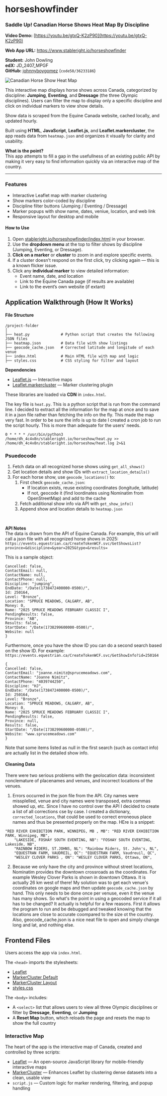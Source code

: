 # horseshowfinder
### Saddle Up! Canadian Horse Shows Heat Map By Discipline

**Video Demo:** [https://youtu.be/gtxQ-K2zP90](https://youtu.be/gtxQ-K2zP90) 

**Web App URL:** https://www.stableright.io/horseshowfinder

**Student:** John Dowling  
**edX:** JD_2407_MPGF  
**GitHub:** [johnnyboygomez](https://github.com/johnnyboygomez) (`code50/36233186`)

![Canadian Horse Show Heat Map](https://stableright.io/horseshowfinder/horseshowfinder.png)

This interactive map displays horse shows across Canada, categorized by discipline: **Jumping**, **Eventing**, and **Dressage** (the three Olympic disciplines). Users can filter the map to display only a specific discipline and click on individual markers to view show details.

Show data is scraped from the Equine Canada website, cached locally, and updated hourly.

Built using **HTML**, **JavaScript**, **Leaflet.js**, and **Leaflet.markercluster**, the app reads data from `heatmap.json` and organizes it visually for clarity and usability.

**What is the point?**<br>
This app attempts to fill a gap in the usefullness of an existing public API by making it very easy to find information quickly via an interactive map of the country. 


---

### Features

- Interactive Leaflet map with marker clustering
- Show markers color-coded by discipline
- Discipline filter buttons (Jumping / Eventing / Dressage)
- Marker popups with show name, dates, veniue, location, and web link
- Responsive layout for desktop and mobile


#### How to Use

1. Open [stableright.io/horseshowfinder/index.html](http://stableright.io/horseshowfinder/index.html) in your browser.
2. Use the **dropdown menu** at the top to filter shows by discipline (Jumping, Eventing, or Dressage).
3. **Click on a marker** or **cluster** to zoom in and explore specific events.
4. If a cluster doesn’t respond on the first click, try clicking again — this is a known flicker issue.
5. Click any **individual marker** to view detailed information:
   - Event name, date, and location
   - Link to the Equine Canada page (if results are available)
   - Link to the event’s own website (if extant)

## Application Walkthrough (How It Works) 

#### File Structure

```plaintext
/project-folder
│
├── heat.py              # Python script that creates the following JSON files 
├── heatmap.json         # Data file with show listings
├── geocode_cache.json   # Corrected latitude and longitude of each venue
├── index.html           # Main HTML file with map and logic
├── styles.css           # CSS styling for filter and layout

```

**Dependencies**<br>
- [Leaflet.js](https://leafletjs.com/) — Interactive maps
- [Leaflet.markercluster](https://github.com/Leaflet/Leaflet.markercluster) — Marker clustering plugin

These libraries are loaded via **CDN** in `index.html`.

The key file is `heat.py`. This is a python script that is run from the command line. I decided to extract all the information for the map at once and to save it in a json file rather than fetching the info on the fly. This made the map very fast. In order to be sure the info is up to date I created a cron job to run the script hourly. This is more than adequate for the users' needs. 
```
0 * * * * /usr/bin/python3 /home/dh_4c4v8n/stableright.io/horseshow/heat.py >> /home/dh_4c4v8n/stableright.io/horseshow/heat.log 2>&1
````
### Psuedocode

1. Fetch data on all recognized horse shows using `get_all_shows()`
2. Get location details and show IDs with `extract_location_details()`
3. For each horse show, use `geocode_locations()` to:
   1. First check `geocode_cache.json`:
      - If location exists, reuse existing coordinates (longitude, latitude)
      - If not, geocode it (find loordinates using Nominatim from OpenStreetMap) and add to the cache
   3. Fetch additional show info via API with `get_show_info()`
   4. Append show and location details to `heatmap.json`
<br>

**API Notes**<br>
The data is drawn from the API of Equine Canada. For example, this url will call a json file with all recognized horse shows in 2025:
`https://events.equestrian.ca/CreateTokenWCF.svc/GetShowsList?province=&discipline=&year=2025&type=&results=`

This is a sample object:
```{
Cancelled: false,
ContactEmail: null,
ContactName: null,
ContactPhone: null,
Discipline: "jumping",
EndDate: "/Date(1738472400000-0500)/",
Id: 250164,
Level: "Bronze",
Location: "SPRUCE MEADOWS, CALGARY, AB",
Money: 0,
Name: "2025 SPRUCE MEADOWS FEBRUARY CLASSIC I",
PendingResults: false,
Province: "AB",
Results: false,
StartDate: "/Date(1738299600000-0500)/",
Website: null
}
```
Furthermore, once you have the show ID you can do a second search based on the show ID. For example: `https://events.equestrian.ca/CreateTokenWCF.svc/GetShowInfo?id=250164`

```
{
Cancelled: false,
ContactEmail: "joanne.nimitz@sprucemeadows.com",
ContactName: "Joanne Nimitz",
ContactPhone: "4039744250",
Discipline: "HJ",
EndDate: "/Date(1738472400000-0500)/",
Id: 250164,
Level: "Bronze",
Location: "SPRUCE MEADOWS, CALGARY, AB",
Money: 0,
Name: "2025 SPRUCE MEADOWS FEBRUARY CLASSIC I",
PendingResults: false,
Province: null,
Results: false,
StartDate: "/Date(1738299600000-0500)/",
Website: "www.sprucemeadows.com"
}
```
Note that some items listed as null in the first search (such as contact info) are actually list in the detailed show info.

#### Cleaning Data ####
There were two serious problems with the geolocation data: inconsistent nonclemature of placenames and venues, and incorrect locations of the venues. 
1. Errors occurred in the json file from the API. City names were missplelled, venue and city names were transposed, extra commas showed up, etc. Since I have no control over the API I decided to create a list of all corrections cse by case. I created a dictionary, `corrected_locations`, that could be used to correct erroneous place names and thus be presented properly on the map. HEre is a snippet:
```
"RED RIVER EXHIBITION PARK, WINNIPEG, MB , MB": "RED RIVER EXHIBITION PARK, Winnipeg, MB",
    "LAKESIDE, FOSHAY SOUTH EVENTING, NB": "FOSHAY SOUTH EVENTING, Lakeside, NB",
    "RAINBOW RIDERS, ST.JOHNS, NL": "Rainbow Riders, St. John's, NL",
    "EQUESTRAN FARM, VAUDREIL, QC": "EQUESTRAN FARM, Vaudreuil, QC",
    "WESLEY CLOVER PARKS , ON": "WESLEY CLOVER PARKS, Ottawa, ON",
```
2. Because we only have the city and province without street locations, Nominatim provides the downtown crossroads as the coordinates. For example Wesley Clover Parks is shown in downtown Ottawa. It is actually 26 km west of there! My solution was to get each venue's coordinates on google maps and then update `geocode_cache.json` by hand. This only needs to be done once per venuse, even it the venue has many shows. So what's the point in using a geocoded service if it all has to be changed? It actually is helpful for a few reasons. First it allows the program to run and be debugged and tweaked knowing that the locations are  close to accurate coompared to the size ot the country. Also, geocode_cache.json is a nice neat file to open and simply change long and lat, and nothing else.

## Frontend Files ##

Users access the app via `index.html`.

The `<head>` imports the stylesheets:
- [Leaflet](https://unpkg.com/leaflet/dist/leaflet.css)
- [MarkerCluster Default](https://unpkg.com/leaflet.markercluster/dist/MarkerCluster.Default.css)
- [MarkerCluster Layout](https://unpkg.com/leaflet.markercluster/dist/MarkerCluster.css)
- [styles.css](https://stableright.io/horseshowfinder/styles.css)

The `<body>` includes:
- A `<select>` list that allows users to view all three Olympic disciplines or filter by **Dressage**, **Eventing**, or **Jumping**
- A **Reset Map** button, which reloads the page and resets the map to show the full country

### Interactive Map ###

The heart of the app is the interactive map of Canada, created and controlled by three scripts:

- [Leaflet](https://unpkg.com/leaflet/dist/leaflet.js) — An open-source JavaScript library for mobile-friendly interactive maps  
- [MarkerCluster](https://unpkg.com/leaflet.markercluster/dist/leaflet.markercluster.js) — Enhances Leaflet by clustering dense datasets into a clean, usable view  
- `script.js` — Custom logic for marker rendering, filtering, and popup handling

